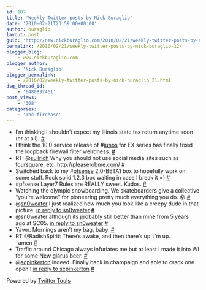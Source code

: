 ```yaml
---
id: 187
title: 'Weekly Twitter posts by Nick Buraglio'
date: '2010-02-21T23:59:00+00:00'
author: buraglio
layout: post
guid: 'http://new.nickburaglio.com/2010/02/21/weekly-twitter-posts-by-nick-buraglio-12/'
permalink: /2010/02/21/weekly-twitter-posts-by-nick-buraglio-12/
blogger_blog:
    - www.nickburaglio.com
blogger_author:
    - 'Nick Buraglio'
blogger_permalink:
    - /2010/02/weekly-twitter-posts-by-nick-buraglio_21.html
dsq_thread_id:
    - '6480897461'
post_views:
    - '308'
categories:
    - 'The firehose'
---
```


- I’m thinking I shouldn’t expect my Illinois state tax return anytime soon (or at all). [\#](http://twitter.com/buraglio/statuses/9186560318)
- I think the 10.0 service release of #[junos](http://search.twitter.com/search?q=%23junos) for EX series has finally fixed the loopback firewall filter weirdness. [\#](http://twitter.com/buraglio/statuses/9233650023)
- RT: @[sullrich](http://twitter.com/sullrich) Why you should not use social media sites such as foursquare, etc. <http://pleaserobme.com/> [\#](http://twitter.com/buraglio/statuses/9252786624)
- Switched back to my #[pfsense](http://search.twitter.com/search?q=%23pfsense) 2.0-BETA1 box to hopefully work on some stuff. Rock solid 1.2.3 box waiting in case I break it =) [\#](http://twitter.com/buraglio/statuses/9262430292)
- \#pfsense Layer7 Rules are REALLY sweet. Kudos. [\#](http://twitter.com/buraglio/statuses/9263429290)
- Watching the olympic snowboarding. We skateboarders give a collective “you’re welcome” for pioneering pretty much everything you do. 😛 [\#](http://twitter.com/buraglio/statuses/9267567981)
- @[sn0weater](http://twitter.com/sn0weater) I just realized how much you look like a creepy dude in that picture. [in reply to sn0weater](http://twitter.com/sn0weater/statuses/9264586817) [\#](http://twitter.com/buraglio/statuses/9267788497)
- @[sn0weater](http://twitter.com/sn0weater) although its probably still better than mine from 5 years ago at SC05. [in reply to sn0weater](http://twitter.com/sn0weater/statuses/9264586817) [\#](http://twitter.com/buraglio/statuses/9267813739)
- Yawn. Mornings aren’t my bag, baby. [\#](http://twitter.com/buraglio/statuses/9282101405)
- RT @RadishSpirit: There’s awake, and then there’s up. I’m up.  
    –amen [\#](http://twitter.com/buraglio/statuses/9333231445)
- Traffic around Chicago always infuriates me but at least I made it into WI for some New glarus beer. [\#](http://twitter.com/buraglio/statuses/9428724049)
- @[scpinkerton](http://twitter.com/scpinkerton) indeed. Finally back in champaign and able to crack one open!! [in reply to scpinkerton](http://twitter.com/scpinkerton/statuses/9435663224) [\#](http://twitter.com/buraglio/statuses/9451553570)

Powered by [Twitter Tools](http://alexking.org/projects/wordpress)